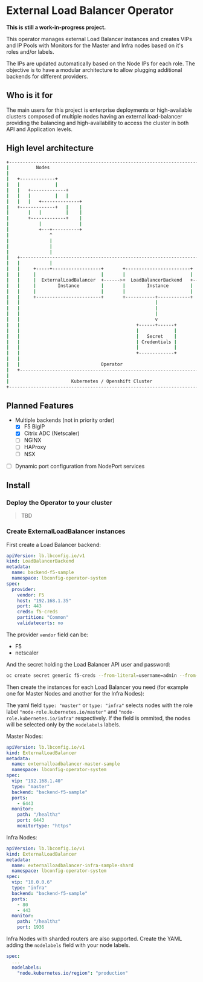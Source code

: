 # External Load Balancer Operator

**This is still a work-in-progress project.**

This operator manages external Load Balancer instances and creates VIPs and IP Pools with Monitors for the Master and Infra nodes based on it's roles and/or labels.

The IPs are updated automatically based on the Node IPs for each role. The objective is to have a modular architecture to allow plugging additional backends for different providers.

## Who is it for

The main users for this project is enterprise deployments or high-available clusters composed of multiple nodes having an external load-balancer providing the balancing and high-availability to access the cluster in both API and Application levels.

## High level architecture

```sh
+-----------------------------------------------------------------------------+
|          Nodes                                                              |
|                                                                             |
|   +-------------+                                                           |
|   |             |                                                           |
|   |   +-------------+                                                       |
|   |   |         |   |                                                       |
|   |   |   +--------------+                                                  |
|   +-------------+   |    |                                                  |
|       |   |         |    |                                                  |
|       +-------------+    |                                                  |
|           |              |                                                  |
|           +---+----------+                                                  |
|               ^                                                             |
|               |                                                             |
|               |                                                             |
|               |                                                             |
|   +---------------------------------------------------------------------+   |
|   |           |                                                         |   |       +-------------------+
|   |     +-----+------------------+       +------------------------+     |   |       |                   |
|   |     |                        |       |                        |     |   |       |                   |
|   |     |  ExternalLoadBalancer  +------>+  LoadBalancerBackend   +---------------->+   Load Balancer   |
|   |     |        Instance        |       |        Instance        |     |   |       |                   |
|   |     |                        |       |                        |     |   |       |                   |
|   |     +------------------------+       +-----------+------------+     |   |       +-------------------+
|   |                                                  |                  |   |
|   |                                                  |                  |   |
|   |                                                  |                  |   |
|   |                                                  v                  |   |
|   |                                           +------+------+           |   |
|   |                                           |             |           |   |
|   |                                           |   Secret    |           |   |
|   |                                           | Credentials |           |   |
|   |                                           |             |           |   |
|   |                                           +-------------+           |   |
|   |                                                                     |   |
|   |                              Operator                               |   |
|   +---------------------------------------------------------------------+   |
|                                                                             |
|                       Kubernetes / Openshift Cluster                        |
+-----------------------------------------------------------------------------+
```

## Planned Features

* Multiple backends (not in priority order)
  * [x] F5 BigIP
  * [x] Citrix ADC (Netscaler)
  * [ ] NGINX
  * [ ] HAProxy
  * [ ] NSX
* [ ] Dynamic port configuration from NodePort services

## Install

### Deploy the Operator to your cluster

> TBD

### Create ExternalLoadBalancer instances

First create a Load Balancer backend:

```yaml
apiVersion: lb.lbconfig.io/v1
kind: LoadBalancerBackend
metadata:
  name: backend-f5-sample
  namespace: lbconfig-operator-system
spec:
  provider:
    vendor: F5
    host: "192.168.1.35"
    port: 443
    creds: f5-creds
    partition: "Common"
    validatecerts: no
```

The provider `vendor` field can be:

* F5
* netscaler

And the secret holding the Load Balancer API user and password:

```sh
oc create secret generic f5-creds --from-literal=username=admin --from-literal=password=admin123 --namespace lbconfig-operator-system
```

Then create the instances for each Load Balancer you need (for example one for Master Nodes and another for the Infra Nodes):

The yaml field `type: "master"` or `type: "infra"` selects nodes with the role label `"node-role.kubernetes.io/master"` and `"node-role.kubernetes.io/infra"` respectively. If the field is ommited, the nodes will be selected only by the `nodelabels` labels.

Master Nodes:

```yaml
apiVersion: lb.lbconfig.io/v1
kind: ExternalLoadBalancer
metadata:
  name: externalloadbalancer-master-sample
  namespace: lbconfig-operator-system
spec:
  vip: "192.168.1.40"
  type: "master"
  backend: "backend-f5-sample"
  ports:
    - 6443
  monitor:
    path: "/healthz"
    port: 6443
    monitortype: "https"
```

Infra Nodes:

```yaml
apiVersion: lb.lbconfig.io/v1
kind: ExternalLoadBalancer
metadata:
  name: externalloadbalancer-infra-sample-shard
  namespace: lbconfig-operator-system
spec:
  vip: "10.0.0.6"
  type: "infra"
  backend: "backend-f5-sample"
  ports:
    - 80
    - 443
  monitor:
    path: "/healthz"
    port: 1936
```

Infra Nodes with sharded routers are also supported. Create the YAML adding the `nodelabels` field with your node labels.

```yaml
spec:
  ...
  nodelabels:
    "node.kubernetes.io/region": "production"
```
